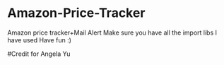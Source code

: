 # Amazon-Price-Tracker
Amazon price tracker+Mail Alert 
Make sure you have all the import libs I have used 
Have fun :) 



















#Credit for Angela Yu
